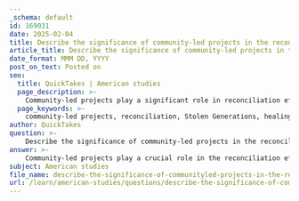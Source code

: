 ```yaml
---
_schema: default
id: 169031
date: 2025-02-04
title: Describe the significance of community-led projects in the reconciliation efforts for the Stolen Generations.
article_title: Describe the significance of community-led projects in the reconciliation efforts for the Stolen Generations.
date_format: MMM DD, YYYY
post_on_text: Posted on
seo:
  title: QuickTakes | American studies
  page_description: >-
    Community-led projects play a significant role in reconciliation efforts for the Stolen Generations by fostering culturally relevant healing, peer support, education on historical injustices, and collective healing approaches that address the traumas of Aboriginal and Torres Strait Islander peoples.
  page_keywords: >-
    community-led projects, reconciliation, Stolen Generations, healing, cultural identity, peer support, education, awareness, truth-telling, historical injustices, intergenerational trauma, collective healing, Healing Foundation, positive outcomes, Aboriginal, Torres Strait Islander
author: QuickTakes
question: >-
    Describe the significance of community-led projects in the reconciliation efforts for the Stolen Generations.
answer: >-
    Community-led projects play a crucial role in the reconciliation efforts for the Stolen Generations, primarily by fostering healing, cultural identity, and awareness of historical injustices. Here are several key aspects that highlight their significance:\n\n1. **Culturally Strong Healing Solutions**: Organizations like the Healing Foundation focus on building community-led healing solutions that are culturally appropriate. This approach acknowledges the unique experiences of Stolen Generations members and their families, allowing them to engage in healing practices that resonate with their cultural identity. Healing is recognized as a complex process that requires a supportive community environment.\n\n2. **Peer Support and Relationships**: Community-led initiatives often involve the formation of networks among Stolen Generations members. These networks facilitate the development of strong peer relationships, which are essential for emotional support and shared healing experiences. By coming together, individuals can share their stories, learn from one another, and collectively address their trauma.\n\n3. **Education and Awareness**: Projects that promote education about intergenerational trauma are vital for raising awareness among younger generations and the broader community. The Healing Foundation's resource kits for teachers and students serve as tools to initiate conversations about the Stolen Generations, ensuring that the history and its impacts are acknowledged and understood.\n\n4. **Truth-Telling and Historical Engagement**: Community truth-telling projects, as documented in various reports, allow for grassroots engagement with the truths of colonial history, including the experiences of the Stolen Generations. These projects empower communities to share their narratives, fostering a deeper understanding of the historical context and its ongoing effects.\n\n5. **Collective Healing Approach**: The collective nature of these projects enhances the healing process for individuals and communities. By participating in community-led initiatives, Stolen Generations members can connect with cultural and community services that support their healing journeys. This collective approach not only addresses individual trauma but also strengthens community bonds.\n\n6. **Positive Outcomes and Long-Term Goals**: Evaluations of community-led projects, such as those funded under the Healing Foundation's Stolen Generations Initiative, have shown positive outcomes for survivors at various levels—individual, organizational, and national. These projects contribute to a Theory of Change that emphasizes the importance of quality healing programs tailored to local needs, ultimately aiming for long-term healing and reconciliation.\n\nIn summary, community-led projects are significant in the reconciliation efforts for the Stolen Generations as they provide culturally relevant healing, foster peer support, promote education, facilitate truth-telling, and yield positive outcomes for individuals and communities. These initiatives are essential for addressing the historical injustices faced by Aboriginal and Torres Strait Islander peoples and for paving the way toward a reconciled future.
subject: American studies
file_name: describe-the-significance-of-communityled-projects-in-the-reconciliation-efforts-for-the-stolen-generations.md
url: /learn/american-studies/questions/describe-the-significance-of-communityled-projects-in-the-reconciliation-efforts-for-the-stolen-generations
---
```


&nbsp;